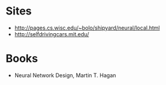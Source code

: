 # Sites

* http://pages.cs.wisc.edu/~bolo/shipyard/neural/local.html
* http://selfdrivingcars.mit.edu/

# Books

* Neural Network Design, Martin T. Hagan
